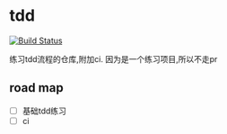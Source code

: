 # tdd

[![Build Status](https://www.travis-ci.org/63isOK/tdd.svg?branch=master)](https://www.travis-ci.org/63isOK/tdd)

练习tdd流程的仓库,附加ci.
因为是一个练习项目,所以不走pr

## road map

- [ ] 基础tdd练习
- [ ] ci
